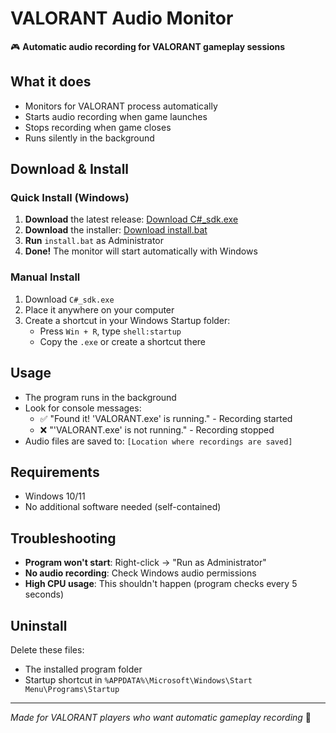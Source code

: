 # VALORANT Audio Monitor

🎮 **Automatic audio recording for VALORANT gameplay sessions**

## What it does
- Monitors for VALORANT process automatically
- Starts audio recording when game launches
- Stops recording when game closes
- Runs silently in the background

## Download & Install

### Quick Install (Windows)
1. **Download** the latest release: [Download C#_sdk.exe](https://github.com/Harshit1o/valorant-audio-monitor_C-/releases)
2. **Download** the installer: [Download install.bat](https://github.com/Harshit1o/valorant-audio-monitor_C-/raw/master/install.bat)
3. **Run** `install.bat` as Administrator
4. **Done!** The monitor will start automatically with Windows

### Manual Install
1. Download `C#_sdk.exe`
2. Place it anywhere on your computer
3. Create a shortcut in your Windows Startup folder:
   - Press `Win + R`, type `shell:startup`
   - Copy the `.exe` or create a shortcut there

## Usage
- The program runs in the background
- Look for console messages:
  - ✅ "Found it! 'VALORANT.exe' is running." - Recording started
  - ❌ "'VALORANT.exe' is not running." - Recording stopped
- Audio files are saved to: `[Location where recordings are saved]`

## Requirements
- Windows 10/11
- No additional software needed (self-contained)

## Troubleshooting
- **Program won't start**: Right-click → "Run as Administrator"
- **No audio recording**: Check Windows audio permissions
- **High CPU usage**: This shouldn't happen (program checks every 5 seconds)

## Uninstall
Delete these files:
- The installed program folder
- Startup shortcut in `%APPDATA%\Microsoft\Windows\Start Menu\Programs\Startup`

---
*Made for VALORANT players who want automatic gameplay recording* 🎯
